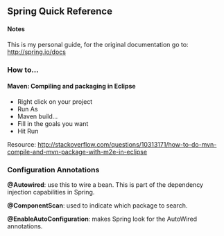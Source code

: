 ## Spring Quick Reference

#### Notes

This is my personal guide, for the original documentation go to: http://spring.io/docs


### How to...

#### Maven: Compiling and packaging in Eclipse

- Right click on your project
- Run As
- Maven build...
- Fill in the goals you want
- Hit Run

Resource:
http://stackoverflow.com/questions/10313171/how-to-do-mvn-compile-and-mvn-package-with-m2e-in-eclipse


### Configuration Annotations

**@Autowired**: use this to wire a bean. This is part of the dependency injection capabilities in Spring.

**@ComponentScan**: used to indicate which package to search.

**@EnableAutoConfiguration**: makes Spring look for the AutoWired annotations.


